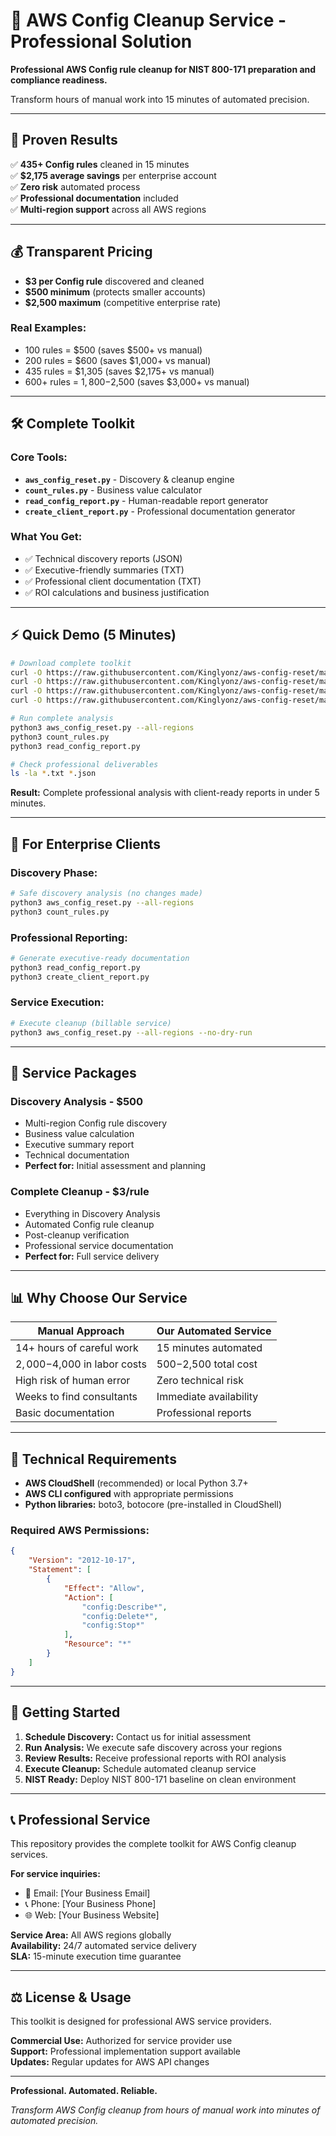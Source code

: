 # 🚀 AWS Config Cleanup Service - Professional Solution

**Professional AWS Config rule cleanup for NIST 800-171 preparation and compliance readiness.**

Transform hours of manual work into 15 minutes of automated precision.

---

## 🎯 **Proven Results**

✅ **435+ Config rules** cleaned in 15 minutes  
✅ **$2,175 average savings** per enterprise account  
✅ **Zero risk** automated process  
✅ **Professional documentation** included  
✅ **Multi-region support** across all AWS regions

---

## 💰 **Transparent Pricing**

- **$3 per Config rule** discovered and cleaned
- **$500 minimum** (protects smaller accounts)
- **$2,500 maximum** (competitive enterprise rate)

### **Real Examples:**
- 100 rules = $500 (saves $500+ vs manual)
- 200 rules = $600 (saves $1,000+ vs manual) 
- 435 rules = $1,305 (saves $2,175+ vs manual)
- 600+ rules = $1,800-$2,500 (saves $3,000+ vs manual)

---

## 🛠️ **Complete Toolkit**

### **Core Tools:**
- **`aws_config_reset.py`** - Discovery & cleanup engine
- **`count_rules.py`** - Business value calculator  
- **`read_config_report.py`** - Human-readable report generator
- **`create_client_report.py`** - Professional documentation generator

### **What You Get:**
- ✅ Technical discovery reports (JSON)
- ✅ Executive-friendly summaries (TXT)
- ✅ Professional client documentation (TXT)
- ✅ ROI calculations and business justification

---

## ⚡ **Quick Demo (5 Minutes)**

```bash
# Download complete toolkit
curl -O https://raw.githubusercontent.com/Kinglyonz/aws-config-reset/main/src/aws_config_reset.py
curl -O https://raw.githubusercontent.com/Kinglyonz/aws-config-reset/main/src/count_rules.py  
curl -O https://raw.githubusercontent.com/Kinglyonz/aws-config-reset/main/src/read_config_report.py
curl -O https://raw.githubusercontent.com/Kinglyonz/aws-config-reset/main/src/create_client_report.py

# Run complete analysis
python3 aws_config_reset.py --all-regions
python3 count_rules.py
python3 read_config_report.py

# Check professional deliverables
ls -la *.txt *.json
```

**Result:** Complete professional analysis with client-ready reports in under 5 minutes.

---

## 🏢 **For Enterprise Clients**

### **Discovery Phase:**
```bash
# Safe discovery analysis (no changes made)
python3 aws_config_reset.py --all-regions
python3 count_rules.py
```

### **Professional Reporting:**
```bash
# Generate executive-ready documentation
python3 read_config_report.py
python3 create_client_report.py
```

### **Service Execution:**
```bash
# Execute cleanup (billable service)
python3 aws_config_reset.py --all-regions --no-dry-run
```

---

## 🎯 **Service Packages**

### **Discovery Analysis - $500**
- Multi-region Config rule discovery
- Business value calculation
- Executive summary report
- Technical documentation
- **Perfect for:** Initial assessment and planning

### **Complete Cleanup - $3/rule**
- Everything in Discovery Analysis
- Automated Config rule cleanup
- Post-cleanup verification
- Professional service documentation
- **Perfect for:** Full service delivery

---

## 📊 **Why Choose Our Service**

| **Manual Approach** | **Our Automated Service** |
|-------------------|-------------------------|
| 14+ hours of careful work | 15 minutes automated |
| $2,000-$4,000 in labor costs | $500-$2,500 total cost |
| High risk of human error | Zero technical risk |
| Weeks to find consultants | Immediate availability |
| Basic documentation | Professional reports |

---

## 🔧 **Technical Requirements**

- **AWS CloudShell** (recommended) or local Python 3.7+
- **AWS CLI configured** with appropriate permissions
- **Python libraries:** boto3, botocore (pre-installed in CloudShell)

### **Required AWS Permissions:**
```json
{
    "Version": "2012-10-17",
    "Statement": [
        {
            "Effect": "Allow",
            "Action": [
                "config:Describe*",
                "config:Delete*",
                "config:Stop*"
            ],
            "Resource": "*"
        }
    ]
}
```

---

## 🚀 **Getting Started**

1. **Schedule Discovery:** Contact us for initial assessment
2. **Run Analysis:** We execute safe discovery across your regions  
3. **Review Results:** Receive professional reports with ROI analysis
4. **Execute Cleanup:** Schedule automated cleanup service
5. **NIST Ready:** Deploy NIST 800-171 baseline on clean environment

---

## 📞 **Professional Service**

This repository provides the complete toolkit for AWS Config cleanup services.

**For service inquiries:**
- 📧 Email: [Your Business Email]
- 📞 Phone: [Your Business Phone]  
- 🌐 Web: [Your Business Website]

**Service Area:** All AWS regions globally  
**Availability:** 24/7 automated service delivery  
**SLA:** 15-minute execution time guarantee

---

## ⚖️ **License & Usage**

This toolkit is designed for professional AWS service providers. 

**Commercial Use:** Authorized for service provider use  
**Support:** Professional implementation support available  
**Updates:** Regular updates for AWS API changes

---

**Professional. Automated. Reliable.**

*Transform AWS Config cleanup from hours of manual work into minutes of automated precision.*
